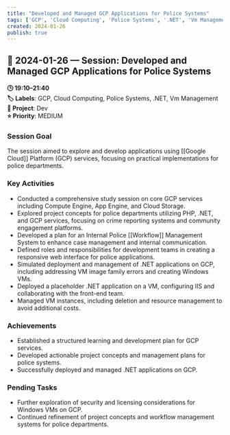 ```yaml
---
title: "Developed and Managed GCP Applications for Police Systems"
tags: ['GCP', 'Cloud Computing', 'Police Systems', '.NET', 'Vm Management']
created: 2024-01-26
publish: true
---
```


## 📅 2024-01-26 — Session: Developed and Managed GCP Applications for Police Systems

**🕒 19:10–21:40**  
**🏷️ Labels**: GCP, Cloud Computing, Police Systems, .NET, Vm Management  
**📂 Project**: Dev  
**⭐ Priority**: MEDIUM  


### Session Goal
The session aimed to explore and develop applications using [[Google Cloud]] Platform (GCP) services, focusing on practical implementations for police departments.

### Key Activities
- Conducted a comprehensive study session on core GCP services including Compute Engine, App Engine, and Cloud Storage.
- Explored project concepts for police departments utilizing PHP, .NET, and GCP services, focusing on crime reporting systems and community engagement platforms.
- Developed a plan for an Internal Police [[Workflow]] Management System to enhance case management and internal communication.
- Defined roles and responsibilities for development teams in creating a responsive web interface for police applications.
- Simulated deployment and management of .NET applications on GCP, including addressing VM image family errors and creating Windows VMs.
- Deployed a placeholder .NET application on a VM, configuring IIS and collaborating with the front-end team.
- Managed VM instances, including deletion and resource management to avoid additional costs.

### Achievements
- Established a structured learning and development plan for GCP services.
- Developed actionable project concepts and management plans for police systems.
- Successfully deployed and managed .NET applications on GCP.

### Pending Tasks
- Further exploration of security and licensing considerations for Windows VMs on GCP.
- Continued refinement of project concepts and workflow management systems for police departments.
